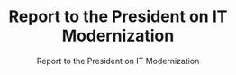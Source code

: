 ---
title: Report to the President on IT Modernization
subtitle: Report to the President on IT Modernization
# date: April 29, 2021
doc-link: assets/resources/Report-to-the-President-on-IT-Modernization-Final.pdf
filters: fed-policy
---